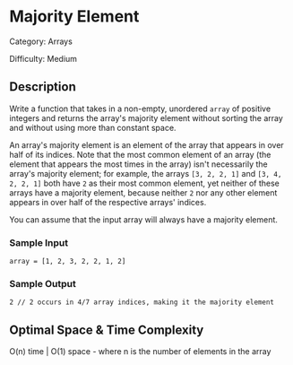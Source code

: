 # Majority Element

Category: Arrays

Difficulty: Medium

## Description

  Write a function that takes in a non-empty, unordered `array` of
positive integers and returns the array's majority element without sorting
the array and without using more than constant space.

  An array's majority element is an element of the array that appears in over
half of its indices. Note that the most common element of an array (the
element that appears the most times in the array) isn't necessarily the
array's majority element; for example, the arrays
`[3, 2, 2, 1]` and `[3, 4, 2, 2, 1]` both have
`2` as their most common element, yet neither of these arrays
have a majority element, because neither `2` nor any other
element appears in over half of the respective arrays' indices.

  You can assume that the input array will always have a majority element.

  
### Sample Input
  ```
array = [1, 2, 3, 2, 2, 1, 2]
```
  
### Sample Output
  ```
2 // 2 occurs in 4/7 array indices, making it the majority element
```

## Optimal Space & Time Complexity

O(n) time | O(1) space - where n is the number of elements in the array
